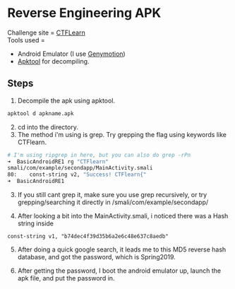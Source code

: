 # Reverse Engineering APK

Challenge site = [CTFLearn](https://ctflearn.com/challenge/962)<br>
Tools used = <br>
- Android Emulator (I use [Genymotion](https://www.genymotion.com/))<br>
- [Apktool](https://apktool.org/) for decompiling.

## Steps
1. Decompile the apk using apktool. 
```bash
apktool d apkname.apk
```
2. cd into the directory.
3. The method i'm using is grep. Try grepping the flag using keywords like CTFlearn.
```bash
# I'm using ripgrep in here, but you can also do grep -rPn
➜  BasicAndroidRE1 rg "CTFlearn"
smali/com/example/secondapp/MainActivity.smali
80:    const-string v2, "Success! CTFlearn{"
➜  BasicAndroidRE1 
```
3. If you still cant grep it, make sure you use grep recursively, or try grepping/searching it directly in /smali/com/example/secondapp/

4. After looking a bit into the MainActivity.smali, i noticed there was a Hash string inside
```smali
const-string v1, "b74dec4f39d35b6a2e6c48e637c8aedb"
```

5. After doing a quick google search, it leads me to this MD5 reverse hash database, and got the password, which is Spring2019.

6. After getting the password, I boot the android emulator up, launch the apk file, and put the password in.


